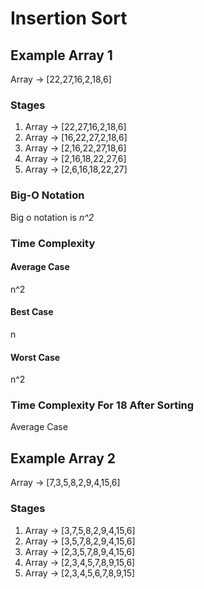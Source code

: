 # Insertion Sort

## Example Array 1
Array -> [22,27,16,2,18,6]

### Stages

1. Array -> [22,27,16,2,18,6]
2. Array -> [16,22,27,2,18,6]
3. Array -> [2,16,22,27,18,6]
4. Array -> [2,16,18,22,27,6]
5. Array -> [2,6,16,18,22,27]

### Big-O Notation

Big o notation is *n^2*

### Time Complexity

#### Average Case
n^2

#### Best Case
n

#### Worst Case
n^2

### Time Complexity For 18 After Sorting
Average Case

## Example Array 2

Array -> [7,3,5,8,2,9,4,15,6]

### Stages

1. Array -> [3,7,5,8,2,9,4,15,6]
2. Array -> [3,5,7,8,2,9,4,15,6]
3. Array -> [2,3,5,7,8,9,4,15,6]
4. Array -> [2,3,4,5,7,8,9,15,6]
5. Array -> [2,3,4,5,6,7,8,9,15]










